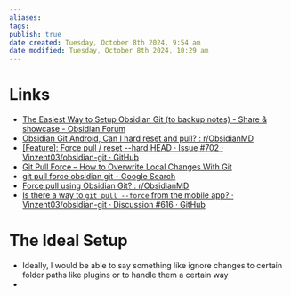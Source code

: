 ```yaml
---
aliases: 
tags: 
publish: true
date created: Tuesday, October 8th 2024, 9:54 am
date modified: Tuesday, October 8th 2024, 10:29 am
---
```


# Links

- [The Easiest Way to Setup Obsidian Git (to backup notes) - Share & showcase - Obsidian Forum](https://forum.obsidian.md/t/the-easiest-way-to-setup-obsidian-git-to-backup-notes/51429)
- [Obsidian Git Android, Can I hard reset and pull? : r/ObsidianMD](https://www.reddit.com/r/ObsidianMD/comments/1fvkqh8/obsidian_git_android_can_i_hard_reset_and_pull/)
- [\[Feature\]: Force pull / reset --hard HEAD · Issue #702 · Vinzent03/obsidian-git · GitHub](https://github.com/Vinzent03/obsidian-git/issues/702)
- [Git Pull Force – How to Overwrite Local Changes With Git](https://www.freecodecamp.org/news/git-pull-force-how-to-overwrite-local-changes-with-git/)
- [git pull force obsidian git - Google Search](https://www.google.com/search?q=git+pull+force+obsidian+git&oq=git+pull+force+obsidian+git&gs_lcrp=EgZjaHJvbWUyBggAEEUYOTIICAEQABgWGB4yDQgCEAAYhgMYgAQYigUyDQgDEAAYhgMYgAQYigUyCggEEAAYgAQYogQyCggFEAAYgAQYogQyBggGEEUYPDIGCAcQLhhA0gEIMzYxM2owajGoAgCwAgA&sourceid=chrome&ie=UTF-8)
- [Force pull using Obsidian Git? : r/ObsidianMD](https://www.reddit.com/r/ObsidianMD/comments/13xnjin/force_pull_using_obsidian_git/)
- [Is there a way to `git pull --force` from the mobile app? · Vinzent03/obsidian-git · Discussion #616 · GitHub](https://github.com/Vinzent03/obsidian-git/discussions/616)

# The Ideal Setup

- Ideally, I would be able to say something like ignore changes to certain folder paths like plugins or to handle them a certain way
- 
